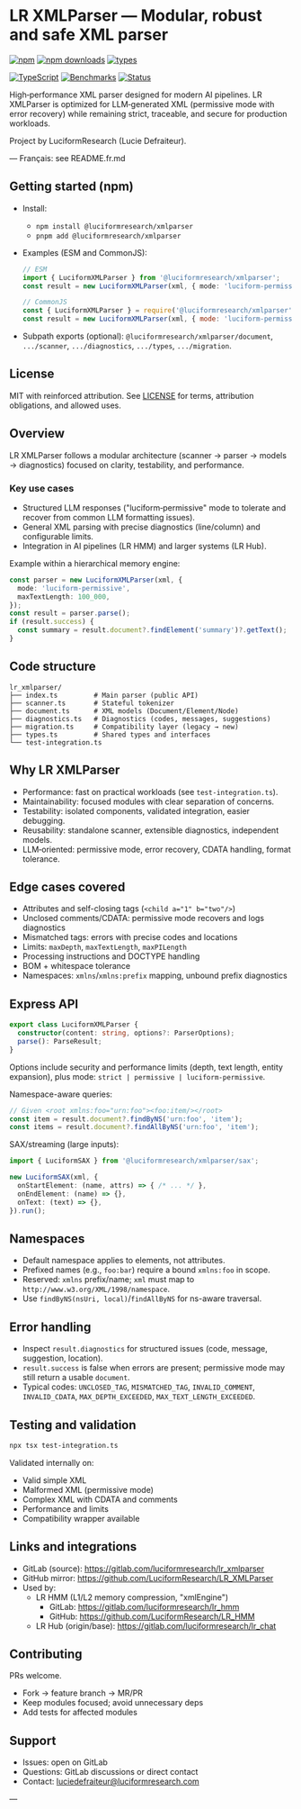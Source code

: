 # LR XMLParser — Modular, robust and safe XML parser

[![npm](https://img.shields.io/npm/v/%40luciformresearch%2Fxmlparser)](https://www.npmjs.com/package/@luciformresearch/xmlparser)
[![npm downloads](https://img.shields.io/npm/dm/%40luciformresearch%2Fxmlparser)](https://www.npmjs.com/package/@luciformresearch/xmlparser)
[![types](https://img.shields.io/badge/types-included-blue)](./dist/types/index.d.ts)

[![TypeScript](https://img.shields.io/badge/TypeScript-5.0-blue)](https://www.typescriptlang.org/)
[![Benchmarks](https://img.shields.io/badge/Benchmarks-suite-green)](./test-integration.ts)
[![Status](https://img.shields.io/badge/Status-Ready%20for%20LLM%20workflows-success)](#key-use-cases)

High‑performance XML parser designed for modern AI pipelines. LR XMLParser is optimized for LLM‑generated XML (permissive mode with error recovery) while remaining strict, traceable, and secure for production workloads.

Project by LuciformResearch (Lucie Defraiteur).

— Français: see README.fr.md

## Getting started (npm)

- Install:
  - `npm install @luciformresearch/xmlparser`
  - `pnpm add @luciformresearch/xmlparser`

- Examples (ESM and CommonJS):

  ```ts
  // ESM
  import { LuciformXMLParser } from '@luciformresearch/xmlparser';
  const result = new LuciformXMLParser(xml, { mode: 'luciform-permissive' }).parse();
  ```

  ```js
  // CommonJS
  const { LuciformXMLParser } = require('@luciformresearch/xmlparser');
  const result = new LuciformXMLParser(xml, { mode: 'luciform-permissive' }).parse();
  ```

- Subpath exports (optional): `@luciformresearch/xmlparser/document`, `.../scanner`, `.../diagnostics`, `.../types`, `.../migration`.

## License

MIT with reinforced attribution. See [LICENSE](LICENSE) for terms, attribution obligations, and allowed uses.

## Overview

LR XMLParser follows a modular architecture (scanner → parser → models → diagnostics) focused on clarity, testability, and performance.

### Key use cases

- Structured LLM responses ("luciform‑permissive" mode to tolerate and recover from common LLM formatting issues).
- General XML parsing with precise diagnostics (line/column) and configurable limits.
- Integration in AI pipelines (LR HMM) and larger systems (LR Hub).

Example within a hierarchical memory engine:

```ts
const parser = new LuciformXMLParser(xml, {
  mode: 'luciform-permissive',
  maxTextLength: 100_000,
});
const result = parser.parse();
if (result.success) {
  const summary = result.document?.findElement('summary')?.getText();
}
```

## Code structure

```
lr_xmlparser/
├── index.ts         # Main parser (public API)
├── scanner.ts       # Stateful tokenizer
├── document.ts      # XML models (Document/Element/Node)
├── diagnostics.ts   # Diagnostics (codes, messages, suggestions)
├── migration.ts     # Compatibility layer (legacy → new)
├── types.ts         # Shared types and interfaces
└── test-integration.ts
```

## Why LR XMLParser

- Performance: fast on practical workloads (see `test-integration.ts`).
- Maintainability: focused modules with clear separation of concerns.
- Testability: isolated components, validated integration, easier debugging.
- Reusability: standalone scanner, extensible diagnostics, independent models.
- LLM‑oriented: permissive mode, error recovery, CDATA handling, format tolerance.

## Edge cases covered

- Attributes and self-closing tags (`<child a="1" b="two"/>`)
- Unclosed comments/CDATA: permissive mode recovers and logs diagnostics
- Mismatched tags: errors with precise codes and locations
- Limits: `maxDepth`, `maxTextLength`, `maxPILength`
- Processing instructions and DOCTYPE handling
- BOM + whitespace tolerance
- Namespaces: `xmlns`/`xmlns:prefix` mapping, unbound prefix diagnostics

## Express API

```ts
export class LuciformXMLParser {
  constructor(content: string, options?: ParserOptions);
  parse(): ParseResult;
}
```

Options include security and performance limits (depth, text length, entity expansion), plus mode: `strict | permissive | luciform-permissive`.

Namespace-aware queries:
```ts
// Given <root xmlns:foo="urn:foo"><foo:item/></root>
const item = result.document?.findByNS('urn:foo', 'item');
const items = result.document?.findAllByNS('urn:foo', 'item');
```

SAX/streaming (large inputs):
```ts
import { LuciformSAX } from '@luciformresearch/xmlparser/sax';

new LuciformSAX(xml, {
  onStartElement: (name, attrs) => { /* ... */ },
  onEndElement: (name) => {},
  onText: (text) => {},
}).run();
```

## Namespaces

- Default namespace applies to elements, not attributes.
- Prefixed names (e.g., `foo:bar`) require a bound `xmlns:foo` in scope.
- Reserved: `xmlns` prefix/name; `xml` must map to `http://www.w3.org/XML/1998/namespace`.
- Use `findByNS(nsUri, local)`/`findAllByNS` for ns-aware traversal.

<!-- Migration notes removed to keep README product‑focused. Compatibility wrapper remains available via subpath export if needed. -->

## Error handling

- Inspect `result.diagnostics` for structured issues (code, message, suggestion, location).
- `result.success` is false when errors are present; permissive mode may still return a usable `document`.
- Typical codes: `UNCLOSED_TAG`, `MISMATCHED_TAG`, `INVALID_COMMENT`, `INVALID_CDATA`, `MAX_DEPTH_EXCEEDED`, `MAX_TEXT_LENGTH_EXCEEDED`.

## Testing and validation

```bash
npx tsx test-integration.ts
```

Validated internally on:

- Valid simple XML
- Malformed XML (permissive mode)
- Complex XML with CDATA and comments
- Performance and limits
- Compatibility wrapper available

## Links and integrations

- GitLab (source): https://gitlab.com/luciformresearch/lr_xmlparser
- GitHub mirror: https://github.com/LuciformResearch/LR_XMLParser
- Used by:
  - LR HMM (L1/L2 memory compression, "xmlEngine")
    - GitLab: https://gitlab.com/luciformresearch/lr_hmm
    - GitHub: https://github.com/LuciformResearch/LR_HMM
  - LR Hub (origin/base): https://gitlab.com/luciformresearch/lr_chat

## Contributing

PRs welcome.

- Fork → feature branch → MR/PR
- Keep modules focused; avoid unnecessary deps
- Add tests for affected modules

## Support

- Issues: open on GitLab
- Questions: GitLab discussions or direct contact
- Contact: luciedefraiteur@luciformresearch.com

—
